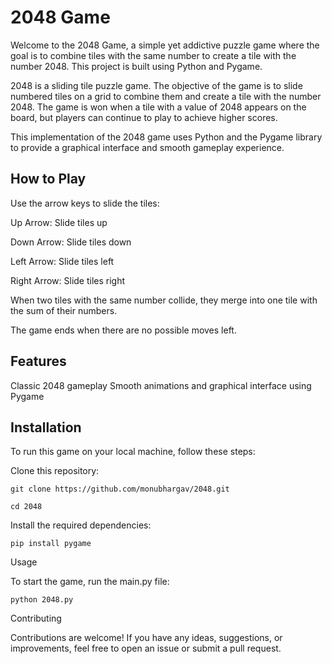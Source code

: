 # 2048 Game

Welcome to the 2048 Game, a simple yet addictive puzzle game where the goal is to combine tiles with the same number to create a tile with the number 2048. This project is built using Python and Pygame.


2048 is a sliding tile puzzle game. The objective of the game is to slide numbered tiles on a grid to combine them and create a tile with the number 2048. The game is won when a tile with a value of 2048 appears on the board, but players can continue to play to achieve higher scores.

This implementation of the 2048 game uses Python and the Pygame library to provide a graphical interface and smooth gameplay experience.

## How to Play

Use the arrow keys to slide the tiles:

Up Arrow: Slide tiles up

Down Arrow: Slide tiles down

Left Arrow: Slide tiles left

Right Arrow: Slide tiles right

When two tiles with the same number collide, they merge into one tile with the sum of their numbers.

The game ends when there are no possible moves left.


## Features
Classic 2048 gameplay
Smooth animations and graphical interface using Pygame


## Installation
To run this game on your local machine, follow these steps:

Clone this repository:


`git clone https://github.com/monubhargav/2048.git`

`cd 2048`

Install the required dependencies:


`pip install pygame`

Usage

To start the game, run the main.py file:

`python 2048.py`

Contributing

Contributions are welcome! If you have any ideas, suggestions, or improvements, feel free to open an issue or submit a pull request.
